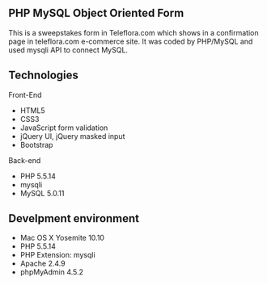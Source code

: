 ## PHP MySQL Object Oriented Form

This is a sweepstakes form in Teleflora.com which shows in a confirmation page in teleflora.com e-commerce site. It was coded by PHP/MySQL and used mysqli API to connect MySQL. 

## Technologies
Front-End
- HTML5
- CSS3
- JavaScript form validation
- jQuery UI, jQuery masked input
- Bootstrap

Back-end
- PHP 5.5.14
- mysqli
- MySQL 5.0.11

## Develpment environment
- Mac OS X Yosemite 10.10
- PHP 5.5.14
- PHP Extension: mysqli
- Apache 2.4.9 
- phpMyAdmin 4.5.2




